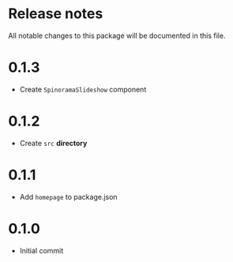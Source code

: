 # Release notes
All notable changes to this package will be documented in this file.

# 0.1.3
- Create `SpinoramaSlideshow` component

# 0.1.2
- Create `src` **directory**

# 0.1.1
- Add `homepage` to package.json

# 0.1.0
- Initial commit
